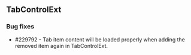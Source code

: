 ## TabControlExt
  
### Bug fixes

* \#229792 - Tab item content will be loaded properly when adding the removed item again in TabControlExt.